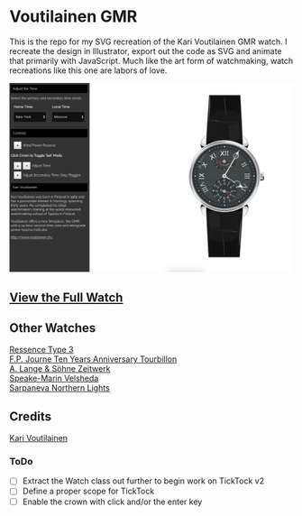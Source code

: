 # Voutilainen GMR

This is the repo for my SVG recreation of the Kari Voutilainen GMR watch. I recreate the design in Illustrator, export out the code as SVG and animate that primarily with JavaScript. Much like the art form of watchmaking, watch recreations like this one are labors of love.

[![Voutilainen GMR Screenshot](https://raw.githubusercontent.com/yuschick/voutilainen-gmr/master/screenshot.jpg)](https://yuschick.github.io/voutilainen-gmr/)

## [View the Full Watch](https://yuschick.github.io/voutilainen-gmr/)

## Other Watches
[Ressence Type 3](https://codepen.io/Yuschick/live/AXxGmp)  
[F.P. Journe Ten Years Anniversary Tourbillon](https://codepen.io/Yuschick/live/QyoPoq)  
[A. Lange & Söhne Zeitwerk](https://codepen.io/Yuschick/live/yYeRPm)  
[Speake-Marin Velsheda](https://codepen.io/Yuschick/live/ZYLdmQ)  
[Sarpaneva Northern Lights](https://codepen.io/Yuschick/live/gbJgde)  

## Credits
[Kari Voutilainen](http://www.voutilainen.ch/)

### ToDo
- [ ] Extract the Watch class out further to begin work on TickTock v2
 - [ ] Define a proper scope for TickTock
- [ ] Enable the crown with click and/or the enter key
